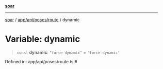 [**soar**](../../../../../README.md)

***

[soar](../../../../../modules.md) / [app/api/poses/route](../README.md) / dynamic

# Variable: dynamic

> `const` **dynamic**: `"force-dynamic"` = `'force-dynamic'`

Defined in: app/api/poses/route.ts:9
